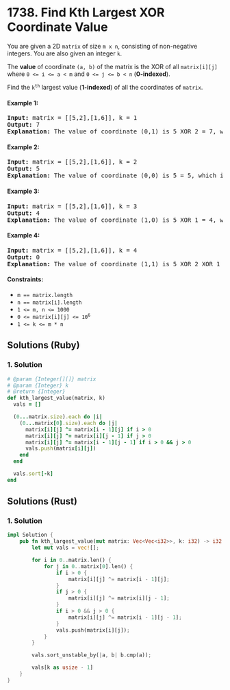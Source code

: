 # 1738. Find Kth Largest XOR Coordinate Value
You are given a 2D `matrix` of size `m x n`, consisting of non-negative integers. You are also given an integer `k`.

The **value** of coordinate `(a, b)` of the matrix is the XOR of all `matrix[i][j]` where `0 <= i <= a < m` and `0 <= j <= b < n` (**0-indexed**).

Find the <code>k<sup>th</sup></code> largest value (**1-indexed**) of all the coordinates of `matrix`.

#### Example 1:
<pre>
<strong>Input:</strong> matrix = [[5,2],[1,6]], k = 1
<strong>Output:</strong> 7
<strong>Explanation:</strong> The value of coordinate (0,1) is 5 XOR 2 = 7, which is the largest value.
</pre>

#### Example 2:
<pre>
<strong>Input:</strong> matrix = [[5,2],[1,6]], k = 2
<strong>Output:</strong> 5
<strong>Explanation:</strong> The value of coordinate (0,0) is 5 = 5, which is the 2nd largest value.
</pre>

#### Example 3:
<pre>
<strong>Input:</strong> matrix = [[5,2],[1,6]], k = 3
<strong>Output:</strong> 4
<strong>Explanation:</strong> The value of coordinate (1,0) is 5 XOR 1 = 4, which is the 3rd largest value.
</pre>

#### Example 4:
<pre>
<strong>Input:</strong> matrix = [[5,2],[1,6]], k = 4
<strong>Output:</strong> 0
<strong>Explanation:</strong> The value of coordinate (1,1) is 5 XOR 2 XOR 1 XOR 6 = 0, which is the 4th largest value.
</pre>

#### Constraints:
* `m == matrix.length`
* `n == matrix[i].length`
* `1 <= m, n <= 1000`
* <code>0 <= matrix[i][j] <= 10<sup>6</sup></code>
* `1 <= k <= m * n`

## Solutions (Ruby)

### 1. Solution
```Ruby
# @param {Integer[][]} matrix
# @param {Integer} k
# @return {Integer}
def kth_largest_value(matrix, k)
  vals = []

  (0...matrix.size).each do |i|
    (0...matrix[0].size).each do |j|
      matrix[i][j] ^= matrix[i - 1][j] if i > 0
      matrix[i][j] ^= matrix[i][j - 1] if j > 0
      matrix[i][j] ^= matrix[i - 1][j - 1] if i > 0 && j > 0
      vals.push(matrix[i][j])
    end
  end

  vals.sort[-k]
end
```

## Solutions (Rust)

### 1. Solution
```Rust
impl Solution {
    pub fn kth_largest_value(mut matrix: Vec<Vec<i32>>, k: i32) -> i32 {
        let mut vals = vec![];

        for i in 0..matrix.len() {
            for j in 0..matrix[0].len() {
                if i > 0 {
                    matrix[i][j] ^= matrix[i - 1][j];
                }
                if j > 0 {
                    matrix[i][j] ^= matrix[i][j - 1];
                }
                if i > 0 && j > 0 {
                    matrix[i][j] ^= matrix[i - 1][j - 1];
                }
                vals.push(matrix[i][j]);
            }
        }

        vals.sort_unstable_by(|a, b| b.cmp(a));

        vals[k as usize - 1]
    }
}
```

